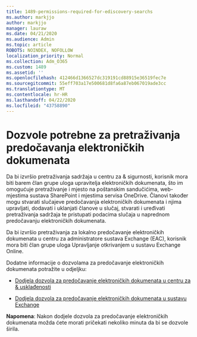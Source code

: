 ```yaml
---
title: 1489-permissions-required-for-ediscovery-searchs
ms.author: markjjo
author: markjjo
manager: lauraw
ms.date: 04/21/2020
ms.audience: Admin
ms.topic: article
ROBOTS: NOINDEX, NOFOLLOW
localization_priority: Normal
ms.collection: Adm_O365
ms.custom: 1489
ms.assetid: ''
ms.openlocfilehash: 412466d1366527dc319191cd88915e36519fec7e
ms.sourcegitcommit: 55eff703a17e500681d8fa6a87eb067019ade3cc
ms.translationtype: MT
ms.contentlocale: hr-HR
ms.lasthandoff: 04/22/2020
ms.locfileid: "43758890"
---
```

# <a name="permissions-required-for-ediscovery-searches"></a>Dozvole potrebne za pretraživanja predočavanja elektroničkih dokumenata

Da bi izvršio pretraživanja sadržaja u centru za & sigurnosti, korisnik mora biti barem član grupe uloga upravitelja elektroničkih dokumenata, što im omogućuje pretraživanje i mjesto na poštanskim sandučićima, web-mjestima sustava SharePoint i mjestima servisa OneDrive. Članovi također mogu stvarati slučajeve predočavanja elektroničkih dokumenata i njima upravljati, dodavati i uklanjati članove u slučaj, stvarati i uređivati pretraživanja sadržaja te pristupati podacima slučaja u naprednom predočavanju elektroničkih dokumenata.

Da bi izvršio pretraživanja za lokalno predočavanje elektroničkih dokumenata u centru za administratore sustava Exchange (EAC), korisnik mora biti član grupe uloga Upravljanje otkrivanjem u sustavu Exchange Online.

Dodatne informacije o dozvolama za predočavanje elektroničkih dokumenata potražite u odjeljku: 

- [Dodjela dozvola za predočavanje elektroničkih dokumenata u centru za & usklađenosti](https://docs.microsoft.com/office365/securitycompliance/assign-ediscovery-permissions)

- [Dodjela dozvola za predočavanje elektroničkih dokumenata u sustavu Exchange](https://docs.microsoft.com/exchange/security-and-compliance/in-place-ediscovery/assign-ediscovery-permissions)

**Napomena**: Nakon dodjele dozvola za predočavanje elektroničkih dokumenata možda ćete morati pričekati nekoliko minuta da bi se dozvole širila.
